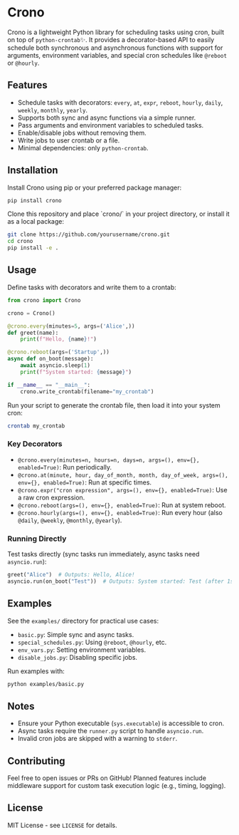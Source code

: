 # Crono

Crono is a lightweight Python library for scheduling tasks using cron, built on top of `python-crontab`✨. It provides a decorator-based API to easily schedule both synchronous and asynchronous functions with support for arguments, environment variables, and special cron schedules like `@reboot` or `@hourly`.

## Features
- Schedule tasks with decorators: `every`, `at`, `expr`, `reboot`, `hourly`, `daily`, `weekly`, `monthly`, `yearly`.
- Supports both sync and async functions via a simple runner.
- Pass arguments and environment variables to scheduled tasks.
- Enable/disable jobs without removing them.
- Write jobs to user crontab or a file.
- Minimal dependencies: only `python-crontab`.

## Installation
Install Crono using pip or your preferred package manager:

```bash
pip install crono
```

Clone this repository and place \`crono/\` in your project directory, or install it as a local package:

```bash
git clone https://github.com/yourusername/crono.git
cd crono
pip install -e .
```

## Usage
Define tasks with decorators and write them to a crontab:

```python
from crono import Crono

crono = Crono()

@crono.every(minutes=5, args=('Alice',))
def greet(name):
    print(f"Hello, {name}!")

@crono.reboot(args=('Startup',))
async def on_boot(message):
    await asyncio.sleep(1)
    print(f"System started: {message}")

if __name__ == "__main__":
    crono.write_crontab(filename="my_crontab")
```

Run your script to generate the crontab file, then load it into your system cron:

```bash
crontab my_crontab
```

### Key Decorators
- `@crono.every(minutes=n, hours=n, days=n, args=(), env={}, enabled=True)`: Run periodically.
- `@crono.at(minute, hour, day_of_month, month, day_of_week, args=(), env={}, enabled=True)`: Run at specific times.
- `@crono.expr("cron expression", args=(), env={}, enabled=True)`: Use a raw cron expression.
- `@crono.reboot(args=(), env={}, enabled=True)`: Run at system reboot.
- `@crono.hourly(args=(), env={}, enabled=True)`: Run every hour (also `@daily`, `@weekly`, `@monthly`, `@yearly`).

### Running Directly
Test tasks directly (sync tasks run immediately, async tasks need `asyncio.run`):

```python
greet("Alice")  # Outputs: Hello, Alice!
asyncio.run(on_boot("Test"))  # Outputs: System started: Test (after 1s)
```

## Examples
See the `examples/` directory for practical use cases:
- `basic.py`: Simple sync and async tasks.
- `special_schedules.py`: Using `@reboot`, `@hourly`, etc.
- `env_vars.py`: Setting environment variables.
- `disable_jobs.py`: Disabling specific jobs.

Run examples with:

```bash
python examples/basic.py
```

## Notes
- Ensure your Python executable (`sys.executable`) is accessible to cron.
- Async tasks require the `runner.py` script to handle `asyncio.run`.
- Invalid cron jobs are skipped with a warning to `stderr`.

## Contributing
Feel free to open issues or PRs on GitHub! Planned features include middleware support for custom task execution logic (e.g., timing, logging).

## License
MIT License - see `LICENSE` for details.